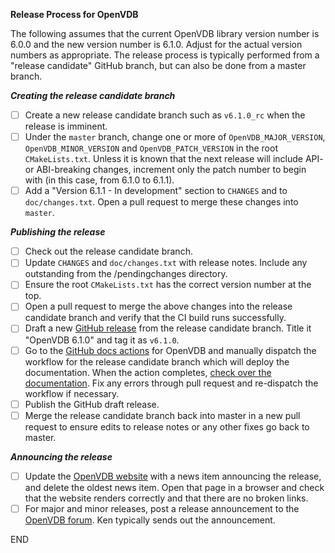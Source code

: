 **Release Process for OpenVDB**

The following assumes that the current OpenVDB library version number is 6.0.0 and the new version number is 6.1.0. Adjust for the actual version numbers as appropriate. The release process is typically performed from a "release candidate" GitHub branch, but can also be done from a master branch.

***Creating the release candidate branch***

- [ ] Create a new release candidate branch such as `v6.1.0_rc` when the release is imminent.
- [ ] Under the `master` branch, change one or more of `OpenVDB_MAJOR_VERSION`, `OpenVDB_MINOR_VERSION` and `OpenVDB_PATCH_VERSION` in the root `CMakeLists.txt`.  Unless it is known that the next release will include API- or ABI-breaking changes, increment only the patch number to begin with (in this case, from 6.1.0 to 6.1.1).
- [ ] Add a "Version 6.1.1 - In development" section to `CHANGES` and to `doc/changes.txt`.  Open a pull request to merge these changes into `master`.

***Publishing the release***

- [ ] Check out the release candidate branch.
- [ ] Update `CHANGES` and `doc/changes.txt` with release notes. Include any outstanding from the /pendingchanges directory.
- [ ] Ensure the root `CMakeLists.txt` has the correct version number at the top.
- [ ] Open a pull request to merge the above changes into the release candidate branch and verify that the CI build runs successfully.
- [ ] Draft a new [GitHub release](https://github.com/AcademySoftwareFoundation/openvdb/releases) from the release candidate branch. Title it "OpenVDB 6.1.0" and tag it as `v6.1.0`.
- [ ] Go to the [GitHub docs actions](https://github.com/AcademySoftwareFoundation/openvdb/actions/workflows/docs.yml?query=workflow%3ADocs) for OpenVDB and manually dispatch the workflow for the release candidate branch which will deploy the documentation. When the action completes, [check over the documentation](https://academysoftwarefoundation.github.io/openvdb/). Fix any errors through pull request and re-dispatch the workflow if necessary.
- [ ] Publish the GitHub draft release.
- [ ] Merge the release candidate branch back into master in a new pull request to ensure edits to release notes or any other fixes go back to master.

***Announcing the release***

- [ ] Update the [OpenVDB website](https://github.com/AcademySoftwareFoundation/openvdb-website) with a news item announcing the release, and delete the oldest news item.  Open that page in a browser and check that the website renders correctly and that there are no broken links.
- [ ] For major and minor releases, post a release announcement to the [OpenVDB forum](https://groups.google.com/forum/#!forum/openvdb-forum). Ken typically sends out the announcement.

END
